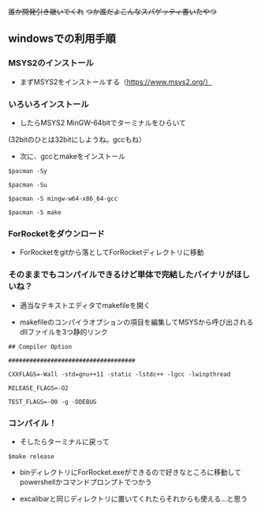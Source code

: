  ~~誰か開発引き継いでくれ~~
 ~~つか誰だよこんなスパゲッティ書いたやつ~~

## windowsでの利用手順

### MSYS2のインストール

* まずMSYS2をインストールする（https://www.msys2.org/）

### いろいろインストール

* したらMSYS2 MinGW-64bitでターミナルをひらいて

(32bitのひとは32bitにしようね。gccもね）

* 次に、gccとmakeをインストール

`$pacman -Sy`

`$pacman -Su`

`$pacman -S mingw-w64-x86_64-gcc`

`$pacman -S make`

### ForRocketをダウンロード

* ForRocketをgitから落としてForRocketディレクトリに移動

### そのままでもコンパイルできるけど単体で完結したバイナリがほしいね？

* 適当なテキストエディタでmakefileを開く

* makefileのコンパイラオプションの項目を編集してMSYSから呼び出されるdllファイルを3つ静的リンク

```
## Compiler Option

####################################

CXXFLAGS=-Wall -std=gnu++11 -static -lstdc++ -lgcc -lwinpthread

RELEASE_FLAGS=-O2

TEST_FLAGS=-O0 -g -DDEBUG
```
    
### コンパイル！

* そしたらターミナルに戻って

`$make release`

* binディレクトリにForRocket.exeができるので好きなところに移動してpowershellかコマンドプロンプトでつかう

* excalibarと同じディレクトリに置いてくれたらそれからも使える...と思う 
